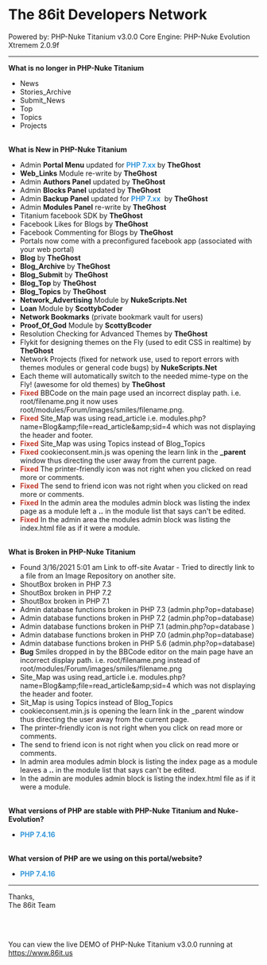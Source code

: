# The 86it Developers Network
Powered by: PHP-Nuke Titanium v3.0.0
Core Engine: PHP-Nuke Evolution Xtremem 2.0.9f


<hr />
<p><strong>What is no longer in PHP-Nuke Titanium&nbsp;</strong></p>

<ul>
	<li>News</li>
	<li>Stories_Archive</li>
	<li>Submit_News</li>
	<li>Top</li>
	<li>Topics</li>
	<li>Projects</li>
</ul>

<p><br />
<strong>What is New in PHP-Nuke Titanium</strong></p>

<ul>
	<li>Admin <strong>Portal Menu</strong>&nbsp;updated for <strong><span style="color:#3498db">PHP 7.xx&nbsp;</span></strong>by <strong>TheGhost</strong></li>
	<li><strong>Web_Links</strong> Module re-write by <strong>TheGhost</strong></li>
	<li>Admin <strong>Authors Panel</strong>&nbsp;updated by <strong>TheGhost</strong></li>
	<li>Admin <strong>Blocks Panel</strong>&nbsp;updated by <strong>TheGhost</strong></li>
	<li>Admin <strong>Backup Panel</strong> updated for <strong><span style="color:#3498db">PHP 7.xx</span></strong>&nbsp; by <strong>TheGhost</strong></li>
	<li>Admin <strong>Modules Panel</strong> re-write by <strong>TheGhost</strong></li>
	<li>Titanium facebook SDK by <strong>TheGhost</strong></li>
	<li>Facebook Likes for Blogs by <strong>TheGhost</strong></li>
	<li>Facebook Commenting for Blogs by <strong>TheGhost</strong></li>
	<li>Portals now come with a preconfigured facebook app (associated with your web portal)</li>
	<li><strong>Blog</strong> by <strong>TheGhost</strong></li>
	<li><strong>Blog_Archive</strong>&nbsp;by <strong>TheGhost</strong></li>
	<li><strong>Blog_Submit</strong>&nbsp;by <strong>TheGhost</strong></li>
	<li><strong>Blog_Top</strong>&nbsp;by <strong>TheGhost</strong></li>
	<li><strong>Blog_Topics</strong>&nbsp;by <strong>TheGhost</strong></li>
	<li><strong>Network_Advertising</strong> Module by <strong>NukeScripts.Net</strong></li>
	<li><strong>Loan</strong> Module by <strong>ScottybCoder</strong></li>
	<li><strong>Network Bookmarks</strong> (private bookmark vault for users)</li>
	<li><strong>Proof_Of_God</strong> Module by <strong>ScottyBcoder</strong></li>
	<li>Resolution Checking for Advanced Themes by <strong>TheGhost</strong></li>
	<li>Flykit for designing themes on the Fly (used to edit CSS in realtime) by <strong>TheGhost</strong></li>
	<li>Network Projects (fixed for network use, used to report errors with themes modules or general code bugs) by <strong>NukeScripts.Net</strong></li>
	<li>Each theme will automatically switch to the needed mime-type on the Fly! (awesome for old themes) by <strong>TheGhost</strong></li>
	<li><span style="color:#c0392b"><strong>Fixed</strong></span> BBCode on the main page used an incorrect display path. i.e. root/filename.png it now uses root/modules/Forum/images/smiles/filename.png.</li>
	<li><span style="color:#c0392b"><strong>Fixed</strong></span> Site_Map was using read_article i.e.&nbsp;modules.php?name=Blog&amp;amp;file=read_article&amp;amp;sid=4 which was not displaying the header and footer.</li>
	<li><span style="color:#c0392b"><strong>Fixed</strong></span> Site_Map was using Topics instead of Blog_Topics</li>
	<li><strong><span style="color:#c0392b">Fixed</span></strong> cookieconsent.min.js was opening the learn link in the <strong>_parent</strong> window thus directing the user away from the current page.</li>
	<li><span style="color:#c0392b"><strong>Fixed </strong></span>The printer-friendly icon was not right when you clicked on read more or comments.</li>
	<li><strong><span style="color:#c0392b">Fixed</span></strong> The send to friend icon was not right when you clicked on read more or comments.</li>
	<li><span style="color:#c0392b"><strong>Fixed</strong></span>&nbsp;In the admin area the modules admin block was listing the index page as a module left a <strong>..</strong> in the module list that says can&#39;t be edited.</li>
	<li><span style="color:#c0392b"><strong>Fixed</strong></span> In the admin area&nbsp;the modules admin block was listing the index.html file as if it were a module.</li>
</ul>

<p><br />
<strong>What is Broken in PHP-Nuke Titanium</strong></p>

<ul>
	<li>Found 3/16/2021 5:01 am Link to off-site Avatar - Tried to directly link to a file from an Image Repository on another site.&nbsp;</li>
	<li>ShoutBox broken in PHP 7.3&nbsp;</li>
	<li>ShoutBox broken in PHP 7.2&nbsp;</li>
	<li>ShoutBox broken in PHP 7.1&nbsp;</li>
	<li>Admin database functions broken in PHP 7.3 (admin.php?op=database)&nbsp;</li>
	<li>Admin database functions broken in PHP 7.2 (admin.php?op=database)&nbsp;</li>
	<li>Admin database functions broken in PHP 7.1 (admin.php?op=database )</li>
	<li>Admin database functions broken in PHP 7.0 (admin.php?op=database)&nbsp;</li>
	<li>Admin database functions broken in PHP 5.6 (admin.php?op=database)&nbsp;</li>
	<li><strong>Bug</strong> Smiles dropped in by the BBCode editor on the main page have an incorrect display path. i.e. root/filename.png instead of root/modules/Forum/images/smiles/filename.png</li>
	<li>Site_Map was using read_article i.e.&nbsp;modules.php?name=Blog&amp;amp;file=read_article&amp;amp;sid=4 which was not displaying the header and footer.</li>
	<li>Sit_Map is using Topics instead of Blog_Topics</li>
	<li>cookieconsent.min.js is opening the learn link in the _parent window thus directing the user away from the current page.</li>
	<li>The printer-friendly icon is not right when you click on read more or comments.</li>
	<li>The send to friend icon is not right when you click on read more or comments.</li>
	<li>In admin area modules admin block is listing the index page as a module leaves a <strong>..</strong> in the module list that says can&#39;t be edited.</li>
	<li>In the admin are modules admin block is listing the index.html file as if it were a module.</li>
</ul>

<p><br />
<strong>What versions of PHP are stable with PHP-Nuke Titanium and Nuke-Evolution?</strong></p>

<ul>
	<li><span style="color:#3498db"><strong>PHP 7.4.16</strong></span></li>
</ul>

<p><br />
<strong>What version of PHP are we using on this portal/website?</strong></p>

<ul>
	<li><span style="color:#3498db"><strong>PHP 7.4.16</strong></span></li>
</ul>

<hr />
<p>Thanks,<br />
The 86it Team</p><br /><br />

You can view the live DEMO of PHP-Nuke Titanium v3.0.0 running at https://www.86it.us
